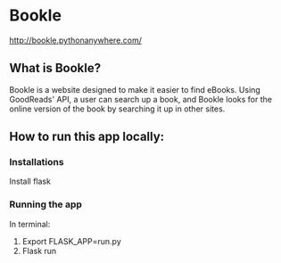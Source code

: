 # Bookle
http://bookle.pythonanywhere.com/

## What is Bookle? 
Bookle is a website designed to make it easier to find eBooks. Using GoodReads' API, a user can search up a book, and Bookle 
looks for the online version of the book by searching it up in other sites.


## How to run this app locally:
### Installations
Install flask

### Running the app
In terminal:
1. Export FLASK_APP=run.py
2. Flask run
